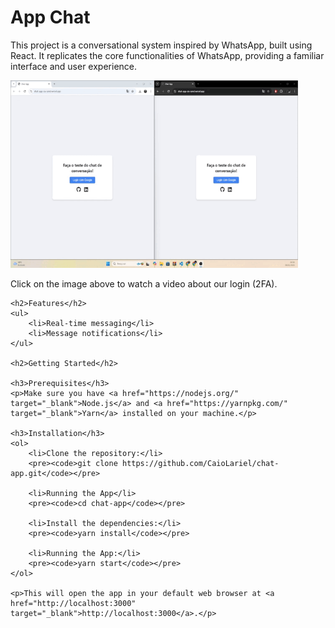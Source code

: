 <!DOCTYPE html>
<html lang="pt-br">

<head>
    <meta charset="UTF-8">
    <meta name="viewport" content="width=device-width, initial-scale=1.0">
    <title>App Chat</title>
</head>

<body>
    <h1>App Chat</h1>
    <p>This project is a conversational system inspired by WhatsApp, built using React. It replicates the core functionalities of WhatsApp, providing a familiar interface and user experience.</p>
    <a href="https://youtu.be/krMhFsK7aOY" target="_blank">
        <img src="./public/assets/Criação chat.gif" alt="video" width="460" height="300">
    </a>
    <p>Click on the image above to watch a video about our login (2FA).</p>

    <h2>Features</h2>
    <ul>
        <li>Real-time messaging</li>
        <li>Message notifications</li>
    </ul>

    <h2>Getting Started</h2>

    <h3>Prerequisites</h3>
    <p>Make sure you have <a href="https://nodejs.org/" target="_blank">Node.js</a> and <a href="https://yarnpkg.com/" target="_blank">Yarn</a> installed on your machine.</p>

    <h3>Installation</h3>
    <ol>
        <li>Clone the repository:</li>
        <pre><code>git clone https://github.com/CaioLariel/chat-app.git</code></pre>

        <li>Running the App</li>
        <pre><code>cd chat-app</code></pre>

        <li>Install the dependencies:</li>
        <pre><code>yarn install</code></pre>

        <li>Running the App:</li>
        <pre><code>yarn start</code></pre>
    </ol>

    <p>This will open the app in your default web browser at <a href="http://localhost:3000" target="_blank">http://localhost:3000</a>.</p>
</body>

</html>
